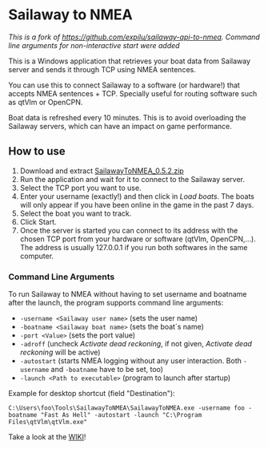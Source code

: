 # Sailaway to NMEA

*This is a fork of https://github.com/expilu/sailaway-api-to-nmea. Command line arguments for non-interactive start were added*

This is a Windows application that retrieves your boat data from Sailaway server and sends it through TCP using NMEA sentences.

You can use this to connect Sailaway to a software (or hardware!) that accepts NMEA sentences + TCP. Specially useful for routing software such as qtVlm or OpenCPN.

Boat data is refreshed every 10 minutes. This is to avoid overloading the Sailaway servers, which can have an impact on game performance.

## How to use

1. Download and extract [SailawayToNMEA_0.5.2.zip](https://github.com/elpatron68/sailaway-api-to-nmea/releases/download/0.5.2/SailawayToNMEA_0.5.2.zip)
2. Run the application and wait for it to connect to the Sailaway server.
3. Select the TCP port you want to use.
4. Enter your username (exactly!) and then click in _Load boats_. The boats will only appear if you have been online in the game in the past 7 days.
5. Select the boat you want to track.
6. Click Start.
7. Once the server is started you can connect to its address with the chosen TCP port from your hardware or software (qtVlm, OpenCPN,...). The address is usually 127.0.0.1 if you run both softwares in the same computer.

### Command Line Arguments

To run Sailaway to NMEA without having to set username and boatname after the launch, the program supports command line arguments:

- `-username <Sailaway user name>` (sets the user name)
- `-boatname <Sailaway boat name>` (sets the boat´s name)
- `-port <Value>` (sets the port value)
- `-adroff` (uncheck *Activate dead reckoning*, if not given, *Activate dead reckoning* will be active)
- `-autostart` (starts NMEA logging without any user interaction. Both `-username` and `-boatname` have to be set, too)
- `-launch <Path to executable>` (program to launch after startup)

Example for desktop shortcut (field "Destination"):

`C:\Users\foo\Tools\SailawayToNMEA\SailawayToNMEA.exe -username foo -boatname "Fast As Hell" -autostart -launch "C:\Program Files\qtVlm\qtVlm.exe"`

Take a look at the [WIKI](https://github.com/expilu/sailaway-api-to-nmea/wiki)!
